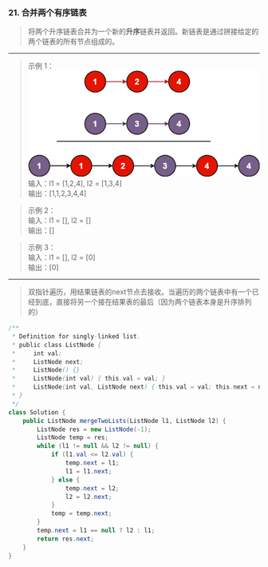 ### 21. 合并两个有序链表   

>将两个升序链表合并为一个新的**升序**链表并返回。新链表是通过拼接给定的两个链表的所有节点组成的。   
***
>示例 1：  
![示例1](merge_ex1.jpg)     
输入：l1 = [1,2,4], l2 = [1,3,4]  
输出：[1,1,2,3,4,4]  

>示例 2：  
输入：l1 = [], l2 = []  
输出：[]  

>示例 3：  
输入：l1 = [], l2 = [0]  
输出：[0]  

*** 
>双指针遍历，用结果链表的next节点去接收。当遍历的两个链表中有一个已经到底，直接将另一个接在结果表的最后（因为两个链表本身是升序排列的）
```java
/**
 * Definition for singly-linked list.
 * public class ListNode {
 *     int val;
 *     ListNode next;
 *     ListNode() {}
 *     ListNode(int val) { this.val = val; }
 *     ListNode(int val, ListNode next) { this.val = val; this.next = next; }
 * }
 */
class Solution {
    public ListNode mergeTwoLists(ListNode l1, ListNode l2) {
        ListNode res = new ListNode(-1);
        ListNode temp = res;
        while (l1 != null && l2 != null) {
            if (l1.val <= l2.val) {
                temp.next = l1;
                l1 = l1.next;
            } else {
                temp.next = l2;
                l2 = l2.next;
            }
            temp = temp.next;
        }
        temp.next = l1 == null ? l2 : l1;
        return res.next;
    }
}
```
